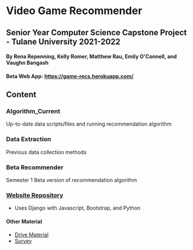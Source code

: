 # Video Game Recommender

## Senior Year Computer Science Capstone Project - Tulane University 2021-2022
#### By Rena Repenning, Kelly Romer, Matthew Rau, Emily O'Connell, and Vaughn Bangash

#### Beta Web App: https://game-recs.herokuapp.com/

## Content
### Algorithm_Current
Up-to-date data scripts/files and running recommendation algorithm

### Data Extraction
Previous data collection methods

### Beta Recommender
Semester 1 Beta version of recommendation algorithm

### [Website Repository](https://github.com/renarepenning/gamerecs_webapp)
* Uses Django with Javascript, Bootstrap, and Python

#### Other Material
* [Drive Material](https://drive.google.com/drive/folders/19KwtEUCA-2fLwoioYA2kRA_X2MQ9wbcr)
* [Survey](https://docs.google.com/forms/d/e/1FAIpQLSdzG6ZxIopVBMJtyhvIyBLz-SLiOoCsYkS70g15r3aMgK5Sgg/viewform)
